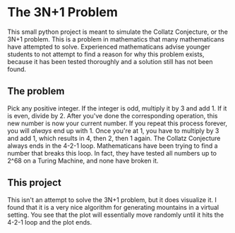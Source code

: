 # The 3N+1 Problem
This small python project is meant to simulate the Collatz Conjecture, or the 3N+1 problem. This is a problem in mathematics that many mathematicans have attempted to solve. Experienced mathematicans advise younger students to not attempt to find a reason for why this problem exists, because it has been tested thoroughly and a solution still has not been found. 

## The problem
Pick any positive integer. If the integer is odd, multiply it by 3 and add 1. If it is even, divide by 2. After you've done the corresponding operation, this new number is now your current number. If you repeat this process forever, you will _always_ end up with 1. Once you're at 1, you have to multiply by 3 and add 1, which results in 4, then 2, then 1 again. The Collatz Conjecture always ends in the 4-2-1 loop. Mathematicans have been trying to find a number that breaks this loop. In fact, they have tested all numbers up to 2^68 on a Turing Machine, and none have broken it.

## This project
This isn't an attempt to solve the 3N+1 problem, but it does visualize it. I found that it is a very nice algorithm for generating mountains in a virtual setting. You see that the plot will essentially move randomly until it hits the 4-2-1 loop and the plot ends. 

